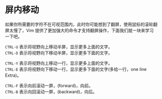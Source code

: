 # 屏内移动

如果你所需要的字符不在可视范围内，此时你可能想到了翻屏，使用鼠标的滚轮翻屏太慢了，Vim 提供了更加强大的命令才支持翻屏操作，下面我们就一块来学习一下吧。  

`CTRL-U`    表示将视野向上移动半屏，显示更多上面的文字。  
`CTRL-D`    表示将视野向下移动半屏，显示更多下面的文字。  

`CTRL-Y`    表示将视野向上移动一行，显示更多上面的文字。  
`CTRL-E`    表示将视野向下移动一行，显示更多下面的文字(多给一行，one line Extra)。  

`CTRL-F`    表示向前滚动一屏，(forward)，向前。  
`CTRL-B`    表示向回滚动一屏，(backward)，向后。  








